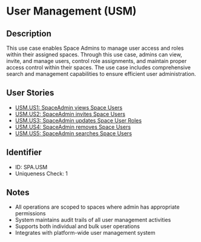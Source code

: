 # User Management (USM)

## Description
This use case enables Space Admins to manage user access and roles within their assigned spaces. Through this use case, admins can view, invite, and manage users, control role assignments, and maintain proper access control within their spaces. The use case includes comprehensive search and management capabilities to ensure efficient user administration.

## User Stories
- [USM.US1: SpaceAdmin views Space Users](./user-stories.md#user-story-usmus1)
- [USM.US2: SpaceAdmin invites Space Users](./user-stories.md#user-story-usmus2)
- [USM.US3: SpaceAdmin updates Space User Roles](./user-stories.md#user-story-usmus3)
- [USM.US4: SpaceAdmin removes Space Users](./user-stories.md#user-story-usmus4)
- [USM.US5: SpaceAdmin searches Space Users](./user-stories.md#user-story-usmus5)

## Identifier
- ID: SPA.USM
- Uniqueness Check: 1

## Notes
- All operations are scoped to spaces where admin has appropriate permissions
- System maintains audit trails of all user management activities
- Supports both individual and bulk user operations
- Integrates with platform-wide user management system